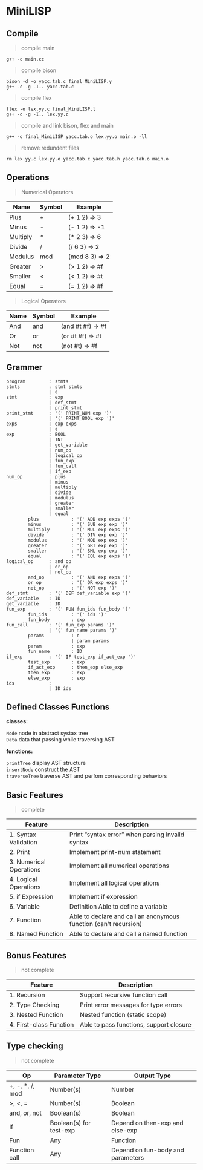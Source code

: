 # MiniLISP
## Compile

> compile main  

```g++ -c main.cc```  
> compile bison  

```bison -d -o yacc.tab.c final_MiniLISP.y```  
```g++ -c -g -I.. yacc.tab.c```  
> compile flex  

```flex -o lex.yy.c final_MiniLISP.l```  
```g++ -c -g -I.. lex.yy.c```
> compile and link bison, flex and main  

```g++ -o final_MiniLISP yacc.tab.o lex.yy.o main.o -ll```  
> remove redundent files  

```rm lex.yy.c lex.yy.o yacc.tab.c yacc.tab.h yacc.tab.o main.o```  

## Operations
> Numerical Operators

|Name| Symbol| Example|
|-|-|-|
|Plus| +| (+ 1 2) => 3|
|Minus| -| (- 1 2) => -1|
|Multiply |*| (* 2 3) => 6|
|Divide |/| (/ 6 3) => 2|
|Modulus |mod| (mod 8 3) => 2|
|Greater |>| (> 1 2) => #f|
|Smaller |<| (< 1 2) => #t|
|Equal| =| (= 1 2) => #f|

> Logical Operators

|Name |Symbol| Example|
|-|-|-|
|And |and| (and #t #f) => #f|
|Or |or| (or #t #f) => #t|
|Not |not| (not #t) => #f|

## Grammer
```
program         : stmts
stmts           : stmt stmts
                | ε
stmt            : exp
                | def_stmt
                | print_stmt
print_stmt      : '(' PRINT_NUM exp ')'
                | '(' PRINT_BOOL exp ')'
exps            : exp exps
                | ε
exp             : BOOL
                | INT
                | get_variable
                | num_op
                | logical_op
                | fun_exp
                | fun_call
                | if_exp
num_op          : plus
                | minus
                | multiply
                | divide
                | modulus
                | greater
                | smaller
                | equal
        plus            : '(' ADD exp exps ')'
        minus           : '(' SUB exp exp ')'
        multiply        : '(' MUL exp exps ')'
        divide          : '(' DIV exp exp ')'
        modulus         : '(' MOD exp exp ')'
        greater         : '(' GRT exp exp ')'
        smaller         : '(' SML exp exp ')'
        equal           : '(' EQL exp exps ')'
logical_op      : and_op
                | or_op
                | not_op
        and_op          : '(' AND exp exps ')'
        or_op           : '(' OR exp exps ')'
        not_op          : '(' NOT exp ')'
def_stmt        : '(' DEF def_variable exp ')'
def_variable    : ID
get_variable    : ID
fun_exp         : '(' FUN fun_ids fun_body ')'
        fun_ids         : '(' ids ')'
        fun_body        : exp
fun_call        : '(' fun_exp params ')'
                | '(' fun_name params ')'
        params          : ε
                        | param params
        param           : exp
        fun_name        : ID
if_exp          : '(' IF test_exp if_act_exp ')'
        test_exp        : exp
        if_act_exp      : then_exp else_exp
        then_exp        : exp
        else_exp        : exp
ids             : 
                | ID ids
```
## Defined Classes Functions
**classes:**  

```Node``` node in abstract systax tree  
```Data``` data that passing while traversing AST  

**functions:**  

```printTree``` display AST structure  
```insertNode``` construct the AST  
```traverseTree``` traverse AST and perfom corresponding behaviors  

## Basic Features
> complete

|Feature| Description|
|-|-|
|1. Syntax Validation |Print “syntax error” when parsing invalid syntax |
|2. Print |Implement print-num statement|
|3. Numerical Operations| Implement all numerical operations|
|4. Logical Operations|Implement all logical operations|
|5. if Expression| Implement if expression |
|6. Variable |Definition Able to define a variable|
|7. Function |Able to declare and call an anonymous function (can't recursion) |
|8. Named Function| Able to declare and call a named function |

## Bonus Features
> not complete

|Feature| Description|
|-|-|
|1. Recursion| Support recursive function call|
|2. Type Checking| Print error messages for type errors |
|3. Nested Function |Nested function (static scope) |
|4. First-class Function| Able to pass functions, support closure |

## Type checking
> not complete

|Op| Parameter Type| Output Type|
|-|-|-|
|+, -, *, /, mod| Number(s)| Number|
|>, <, = |Number(s)| Boolean|
|and, or, not| Boolean(s)| Boolean|
|If| Boolean(s) for test-exp| Depend on then-exp and else-exp|
|Fun| Any| Function|
|Function call| Any| Depend on fun-body and parameters|
